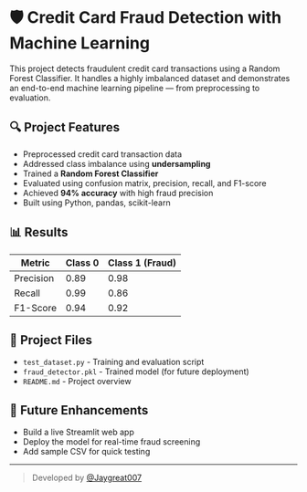 # 🛡️ Credit Card Fraud Detection with Machine Learning

This project detects fraudulent credit card transactions using a Random Forest Classifier. It handles a highly imbalanced dataset and demonstrates an end-to-end machine learning pipeline — from preprocessing to evaluation.

## 🔍 Project Features

- Preprocessed credit card transaction data
- Addressed class imbalance using **undersampling**
- Trained a **Random Forest Classifier**
- Evaluated using confusion matrix, precision, recall, and F1-score
- Achieved **94% accuracy** with high fraud precision
- Built using Python, pandas, scikit-learn

## 📊 Results

| Metric     | Class 0 | Class 1 (Fraud) |
|------------|---------|-----------------|
| Precision  | 0.89    | 0.98            |
| Recall     | 0.99    | 0.86            |
| F1-Score   | 0.94    | 0.92            |

## 📁 Project Files

- `test_dataset.py` - Training and evaluation script
- `fraud_detector.pkl` - Trained model (for future deployment)
- `README.md` - Project overview

## 🚀 Future Enhancements

- Build a live Streamlit web app
- Deploy the model for real-time fraud screening
- Add sample CSV for quick testing

---

> Developed by [@Jaygreat007](https://github.com/Jaygreat007)

